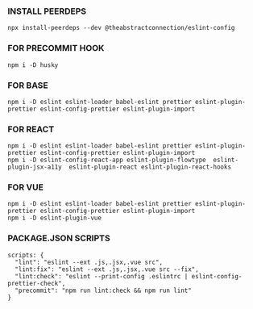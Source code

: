 ### INSTALL PEERDEPS

`npx install-peerdeps --dev @theabstractconnection/eslint-config`

### FOR PRECOMMIT HOOK

`npm i -D husky`

### FOR BASE

```
npm i -D eslint eslint-loader babel-eslint prettier eslint-plugin-prettier eslint-config-prettier eslint-plugin-import
```

### FOR REACT

```
npm i -D eslint eslint-loader babel-eslint prettier eslint-plugin-prettier eslint-config-prettier eslint-plugin-import
npm i -D eslint-config-react-app eslint-plugin-flowtype  eslint-plugin-jsx-a11y  eslint-plugin-react eslint-plugin-react-hooks
```

### FOR VUE

```
npm i -D eslint eslint-loader babel-eslint prettier eslint-plugin-prettier eslint-config-prettier eslint-plugin-import
npm i -D eslint-plugin-vue
```

### PACKAGE.JSON SCRIPTS

```
scripts: {
  "lint": "eslint --ext .js,.jsx,.vue src",
  "lint:fix": "eslint --ext .js,.jsx,.vue src --fix",
  "lint:check": "eslint --print-config .eslintrc | eslint-config-prettier-check",
  "precommit": "npm run lint:check && npm run lint"
}
```
